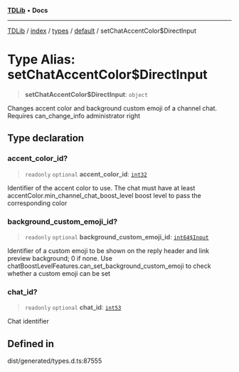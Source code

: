 [**TDLib**](../../../../../../README.md) • **Docs**

***

[TDLib](../../../../../../modules.md) / [index](../../../../../README.md) / [types](../../../README.md) / [default](../README.md) / setChatAccentColor$DirectInput

# Type Alias: setChatAccentColor$DirectInput

> **setChatAccentColor$DirectInput**: `object`

Changes accent color and background custom emoji of a channel chat. Requires can_change_info administrator right

## Type declaration

### accent\_color\_id?

> `readonly` `optional` **accent\_color\_id**: [`int32`](int32.md)

Identifier of the accent color to use. The chat must have at least accentColor.min_channel_chat_boost_level boost level to pass the corresponding color

### background\_custom\_emoji\_id?

> `readonly` `optional` **background\_custom\_emoji\_id**: [`int64$Input`](int64$Input.md)

Identifier of a custom emoji to be shown on the reply header and link preview background; 0 if none. Use chatBoostLevelFeatures.can_set_background_custom_emoji to check whether a custom emoji can be set

### chat\_id?

> `readonly` `optional` **chat\_id**: [`int53`](int53.md)

Chat identifier

## Defined in

dist/generated/types.d.ts:87555
